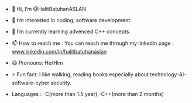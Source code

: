 - 👋 Hi, I’m @HalitBatuhanASLAN

- 👀 I’m interested in coding, software development.

- 🌱 I’m currently learning advenced C++ concepts. 

- 📫 How to reach me : You can reach me through my linkedin page : www.linkedin.com/in/halitbatuhanaslan

- 😄 Pronouns: He/Him

- ⚡ Fun fact: I like walking, reading books especially about technology-AI-software-cyber security.

- Languages :
   -C(more than 1.5 year)
   -C++(more than 2 months)
